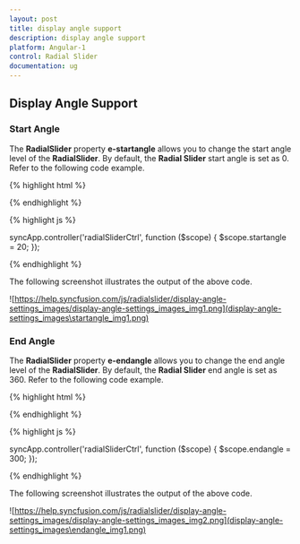 ```yaml
---
layout: post
title: display angle support
description: display angle support
platform: Angular-1
control: Radial Slider
documentation: ug
---
```


## Display Angle Support

### Start Angle

The **RadialSlider** property **e-startangle** allows you to change the start angle level of the **RadialSlider**. By default, the **Radial Slider** start angle is set as 0. Refer to the following code example.

{% highlight html %}


<div id="angularRadialSlider" ej-radialslider e-startangle="startangle" e-innercircleimageurl="http://js.syncfusion.com/demos/web/content/images/radialslider/chevron-right.png"></div>


{% endhighlight %}

{% highlight js %}

syncApp.controller('radialSliderCtrl', function ($scope) {
        $scope.startangle = 20;
    });

{% endhighlight %}

The following screenshot illustrates the output of the above code.

![https://help.syncfusion.com/js/radialslider/display-angle-settings_images/display-angle-settings_images_img1.png](display-angle-settings_images\startangle_img1.png)

### End Angle

The **RadialSlider** property **e-endangle** allows you to change the end angle level of the **RadialSlider**. By default, the **Radial Slider** end angle is set as 360. Refer to the following code example.

{% highlight html %}


<div id="angularRadialSlider" ej-radialslider e-endangle="endangle" e-innercircleimageurl="http://js.syncfusion.com/demos/web/content/images/radialslider/chevron-right.png"></div>


{% endhighlight %}


{% highlight js %}

syncApp.controller('radialSliderCtrl', function ($scope) {
        $scope.endangle = 300;
    });


{% endhighlight %}


The following screenshot illustrates the output of the above code.

![https://help.syncfusion.com/js/radialslider/display-angle-settings_images/display-angle-settings_images_img2.png](display-angle-settings_images\endangle_img1.png)

